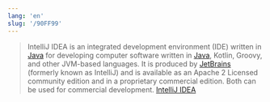 ```yaml
---
lang: 'en'
slug: '/90FF99'
---
```


> IntelliJ IDEA is an integrated development environment (IDE) written in [Java](./../.././docs/pages/Java.md) for developing computer software written in [Java](./../.././docs/pages/Java.md), Kotlin, Groovy, and other JVM-based languages. It is produced by [JetBrains](./../.././docs/pages/Jetbrains.md) (formerly known as IntelliJ) and is available as an Apache 2 Licensed community edition and in a proprietary commercial edition. Both can be used for commercial development. [IntelliJ IDEA](https://en.wikipedia.org/wiki/IntelliJ_IDEA)

<head>
  <html lang="en-US"/>
</head>
